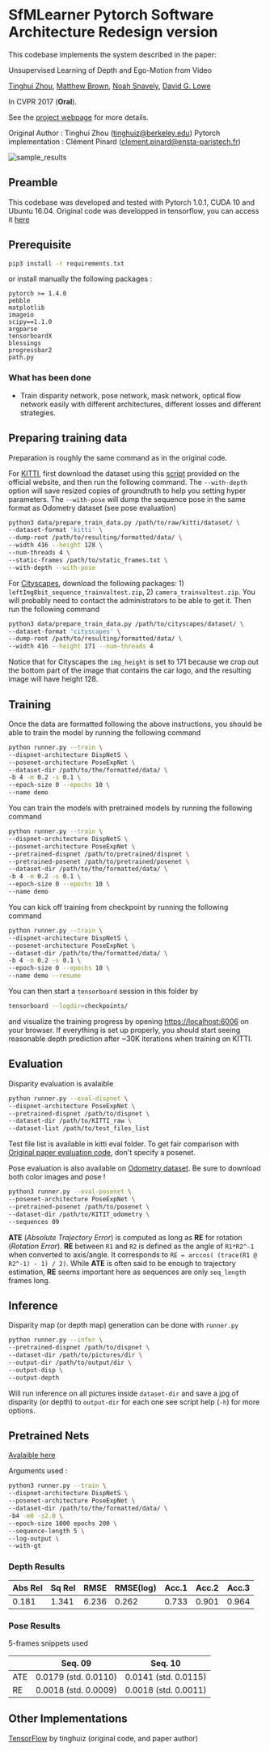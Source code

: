 # SfMLearner Pytorch Software Architecture Redesign version
This codebase implements the system described in the paper:

Unsupervised Learning of Depth and Ego-Motion from Video

[Tinghui Zhou](https://people.eecs.berkeley.edu/~tinghuiz/), [Matthew Brown](http://matthewalunbrown.com/research/research.html), [Noah Snavely](http://www.cs.cornell.edu/~snavely/), [David G. Lowe](http://www.cs.ubc.ca/~lowe/home.html)

In CVPR 2017 (**Oral**).

See the [project webpage](https://people.eecs.berkeley.edu/~tinghuiz/projects/SfMLearner/) for more details. 

Original Author : Tinghui Zhou (tinghuiz@berkeley.edu)
Pytorch implementation : Clément Pinard (clement.pinard@ensta-paristech.fr)

![sample_results](misc/cityscapes_sample_results.gif)

## Preamble
This codebase was developed and tested with Pytorch 1.0.1, CUDA 10 and Ubuntu 16.04. Original code was developped in tensorflow, you can access it [here](https://github.com/tinghuiz/SfMLearner)

## Prerequisite

```bash
pip3 install -r requirements.txt
```

or install manually the following packages :

```
pytorch >= 1.4.0
pebble
matplotlib
imageio
scipy==1.1.0
argparse
tensorboardX
blessings
progressbar2
path.py
```

### What has been done

* Train disparity network, pose network, mask network, optical flow network easily with different architectures, different losses and different strategies.

## Preparing training data
Preparation is roughly the same command as in the original code.

For [KITTI](http://www.cvlibs.net/datasets/kitti/raw_data.php), first download the dataset using this [script](http://www.cvlibs.net/download.php?file=raw_data_downloader.zip) provided on the official website, and then run the following command. The `--with-depth` option will save resized copies of groundtruth to help you setting hyper parameters. The `--with-pose` will dump the sequence pose in the same format as Odometry dataset (see pose evaluation)
```bash
python3 data/prepare_train_data.py /path/to/raw/kitti/dataset/ \
--dataset-format 'kitti' \
--dump-root /path/to/resulting/formatted/data/ \
--width 416 --height 128 \
--num-threads 4 \
--static-frames /path/to/static_frames.txt \
--with-depth --with-pose
```


For [Cityscapes](https://www.cityscapes-dataset.com/), download the following packages: 1) `leftImg8bit_sequence_trainvaltest.zip`, 2) `camera_trainvaltest.zip`. You will probably need to contact the administrators to be able to get it. Then run the following command
```bash
python3 data/prepare_train_data.py /path/to/cityscapes/dataset/ \
--dataset-format 'cityscapes' \
--dump-root /path/to/resulting/formatted/data/ \
--width 416 --height 171 --num-threads 4
```
Notice that for Cityscapes the `img_height` is set to 171 because we crop out the bottom part of the image that contains the car logo, and the resulting image will have height 128.

## Training
Once the data are formatted following the above instructions, you should be able to train the model by running the following command
```bash
python runner.py --train \
--dispnet-architecture DispNetS \
--posenet-architecture PoseExpNet \
--dataset-dir /path/to/the/formatted/data/ \
-b 4 -m 0.2 -s 0.1 \
--epoch-size 0 --epochs 10 \
--name demo
```
You can train the models with pretrained models by running the following command
```bash
python runner.py --train \
--dispnet-architecture DispNetS \
--posenet-architecture PoseExpNet \
--pretrained-dispnet /path/to/pretrained/dispnet \
--pretrained-posenet /path/to/pretrained/posenet \
--dataset-dir /path/to/the/formatted/data/ \
-b 4 -m 0.2 -s 0.1 \
--epoch-size 0 --epochs 10 \
--name demo
```
You can kick off training from checkpoint by running the following command
```bash
python runner.py --train \
--dispnet-architecture DispNetS \
--posenet-architecture PoseExpNet \
--dataset-dir /path/to/the/formatted/data/ \
-b 4 -m 0.2 -s 0.1 \
--epoch-size 0 --epochs 10 \
--name demo --resume
```
You can then start a `tensorboard` session in this folder by
```bash
tensorboard --logdir=checkpoints/
```
and visualize the training progress by opening [https://localhost:6006](https://localhost:6006) on your browser. If everything is set up properly, you should start seeing reasonable depth prediction after ~30K iterations when training on KITTI.

## Evaluation

Disparity evaluation is avalaible
```bash
python runner.py --eval-dispnet \
--dispnet-architecture PoseExpNet \
--pretrained-dispnet /path/to/dispnet \
--dataset-dir /path/to/KITTI_raw \
--dataset-list /path/to/test_files_list
```

Test file list is available in kitti eval folder. To get fair comparison with [Original paper evaluation code](https://github.com/tinghuiz/SfMLearner/blob/master/kitti_eval/eval_depth.py), don't specify a posenet.

Pose evaluation is also available on [Odometry dataset](http://www.cvlibs.net/datasets/kitti/eval_odometry.php). Be sure to download both color images and pose !

```bash
python3 runner.py --eval-posenet \
--posenet-architecture PoseExpNet \
--pretrained-posenet /path/to/posenet \
--dataset-dir /path/to/KITIT_odometry \
--sequences 09
```

**ATE** (*Absolute Trajectory Error*) is computed as long as **RE** for rotation (*Rotation Error*). **RE** between `R1` and `R2` is defined as the angle of `R1*R2^-1` when converted to axis/angle. It corresponds to `RE = arccos( (trace(R1 @ R2^-1) - 1) / 2)`.
While **ATE** is often said to be enough to trajectory estimation, **RE** seems important here as sequences are only `seq_length` frames long.

## Inference

Disparity map (or depth map) generation can be done with `runner.py`
```bash
python runner.py --infer \
--pretrained-dispnet /path/to/dispnet \
--dataset-dir /path/to/pictures/dir \
--output-dir /path/to/output/dir \
--output-disp \
--output-depth 
```
Will run inference on all pictures inside `dataset-dir` and save a jpg of disparity (or depth) to `output-dir` for each one see script help (`-h`) for more options.

## Pretrained Nets

[Avalaible here](https://drive.google.com/drive/folders/1H1AFqSS8wr_YzwG2xWwAQHTfXN5Moxmx)

Arguments used :

```bash
python3 runner.py --train \
--dispnet-architecture DispNetS \
--posenet-architecture PoseExpNet \
--dataset-dir /path/to/the/formatted/data/ \
-b4 -m0 -s2.0 \
--epoch-size 1000 epochs 200 \
--sequence-length 5 \
--log-output \
--with-gt
```

### Depth Results

| Abs Rel | Sq Rel | RMSE  | RMSE(log) | Acc.1 | Acc.2 | Acc.3 |
|---------|--------|-------|-----------|-------|-------|-------|
| 0.181   | 1.341  | 6.236 | 0.262     | 0.733 | 0.901 | 0.964 | 

### Pose Results

5-frames snippets used

|    | Seq. 09              | Seq. 10              |
|----|----------------------|----------------------|
|ATE | 0.0179 (std. 0.0110) | 0.0141 (std. 0.0115) |
|RE  | 0.0018 (std. 0.0009) | 0.0018 (std. 0.0011) | 


## Other Implementations

[TensorFlow](https://github.com/tinghuiz/SfMLearner) by tinghuiz (original code, and paper author)
